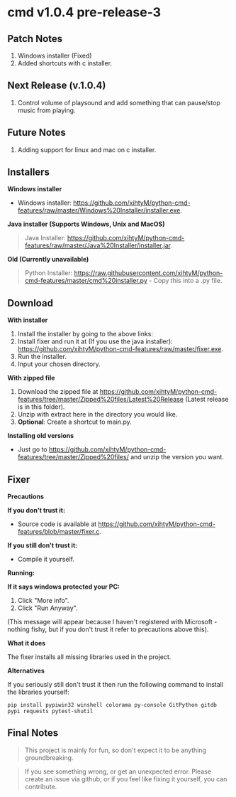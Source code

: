 # cmd v1.0.4 pre-release-3

## Patch Notes ##
1. Windows installer (Fixed)
2. Added shortcuts with c installer.

## Next Release (v.1.0.4) ##
1. Control volume of playsound and add something that can pause/stop music from playing.

## Future Notes ##
1. Adding support for linux and mac on c installer.

## Installers

**Windows installer**
- Windows installer: https://github.com/xihtyM/python-cmd-features/raw/master/Windows%20Installer/installer.exe.

**Java installer (Supports Windows, Unix and MacOS)**
> Java Installer: https://github.com/xihtyM/python-cmd-features/raw/master/Java%20Installer/installer.jar.

**Old (Currently unavailable)**
> Python Installer: https://raw.githubusercontent.com/xihtyM/python-cmd-features/master/cmd%20installer.py - Copy this into a .py file.

## Download ##

__With installer__

1. Install the installer by going to the above links:
2. Install fixer and run it at (If you use the java installer): https://github.com/xihtyM/python-cmd-features/raw/master/fixer.exe.
3. Run the installer.
4. Input your chosen directory.

__With zipped file__

1. Download the zipped file at https://github.com/xihtyM/python-cmd-features/tree/master/Zipped%20files/Latest%20Release (Latest release is in this folder).
2. Unzip with extract here in the directory you would like.
3. **Optional**: Create a shortcut to main.py.

__Installing old versions__

- Just go to https://github.com/xihtyM/python-cmd-features/tree/master/Zipped%20files/ and unzip the version you want.

## Fixer ##

__Precautions__

**If you don't trust it:**

- Source code is available at https://github.com/xihtyM/python-cmd-features/blob/master/fixer.c.

**If you still don't trust it:**

- Compile it yourself.

__Running:__

**If it says windows protected your PC:**
1. Click "More info".
2. Click "Run Anyway".

(This message will appear because I haven't registered with Microsoft - nothing fishy, but if you don't trust it refer to precautions above this).

__What it does__

The fixer installs all missing libraries used in the project.

__Alternatives__

If you seriously still don't trust it then run the following command to install the libraries yourself:

	pip install pypiwin32 winshell colorama py-console GitPython gitdb pypi requests pytest-shutil

## Final Notes ##

>This project is mainly for fun, so don't expect it to be anything groundbreaking.

>If you see something wrong, or get an unexpected error. Please create an issue via github; or if you feel like fixing it yourself, you can contribute.
